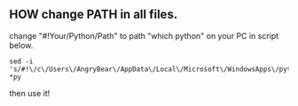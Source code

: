 ## HOW change PATH in all files.
change "#!Your/Python/Path" to path "which python" on your PC in script below.

```
sed -i 's/#!\/c\/Users\/AngryBear\/AppData\/Local\/Microsoft\/WindowsApps\/python/#!Your\/Python\/Path/g' *py
```

then use it!
